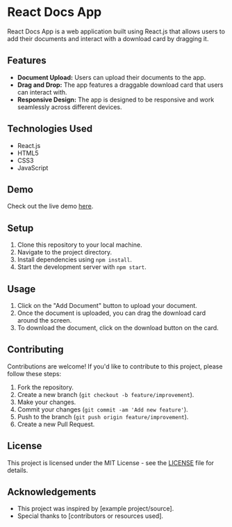 # React Docs App

React Docs App is a web application built using React.js that allows users to add their documents and interact with a download card by dragging it.

## Features

- **Document Upload:** Users can upload their documents to the app.
- **Drag and Drop:** The app features a draggable download card that users can interact with.
- **Responsive Design:** The app is designed to be responsive and work seamlessly across different devices.

## Technologies Used

- React.js
- HTML5
- CSS3
- JavaScript

## Demo

Check out the live demo [here](https://my-docs-pi.vercel.app/).

## Setup

1. Clone this repository to your local machine.
2. Navigate to the project directory.
3. Install dependencies using `npm install`.
4. Start the development server with `npm start`.

## Usage

1. Click on the "Add Document" button to upload your document.
2. Once the document is uploaded, you can drag the download card around the screen.
3. To download the document, click on the download button on the card.

## Contributing

Contributions are welcome! If you'd like to contribute to this project, please follow these steps:

1. Fork the repository.
2. Create a new branch (`git checkout -b feature/improvement`).
3. Make your changes.
4. Commit your changes (`git commit -am 'Add new feature'`).
5. Push to the branch (`git push origin feature/improvement`).
6. Create a new Pull Request.

## License

This project is licensed under the MIT License - see the [LICENSE](LICENSE) file for details.

## Acknowledgements

- This project was inspired by [example project/source].
- Special thanks to [contributors or resources used].
